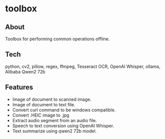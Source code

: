 # toolbox
 
## About
Toolbox for performing common operations offline.

## Tech
python, cv2, pillow, regex, ffmpeg, Tesseract OCR, OpenAI Whisper, ollama, Alibaba Qwen2 72b

## Features
- Image of document to scanned image.
- Image of document to text file.
- Convert curl command to be windows compatible.
- Convert .HEIC image to .jpg
- Extract audio segment from an audio file.
- Speech to text conversion using OpenAI Whisper.
- Text summarize using qwen2 72b model.

